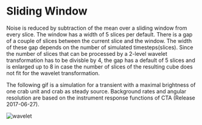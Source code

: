 # Sliding Window

Noise is reduced by subtraction of the mean over a sliding window from every slice.
The window has a width of 5 slices per default. There is a gap of a couple of slices between the current slice and the window.
The width of these gap depends on the number of simulated timesteps(slices). Since the number of
slices that can be processed by a 2-level wavelet transformation has to be divisble by 4, the gap has a default of 5 slices
and is enlarged up to 8 in case the number of slices of the resulting cube does not fit for the wavelet transformation.


The following gif is a simulation for a transient with a maximal brightness of one crab unit and crab as steady source.
Background rates and angular resolution are based on the instrument response functions of CTA (Release 2017-06-27).

![wavelet](https://raw.githubusercontent.com/mackaiver/wavelet-denoising/sliding_bg_window/transient_sw.gif)
